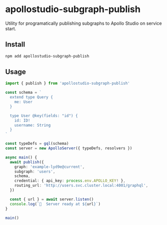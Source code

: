 # apollostudio-subgraph-publish

Utility for programatically publishing subgraphs to Apollo Studio on service start.

## Install

```sh
npm add apollostudio-subgraph-publish
```

## Usage

```typescript
import { publish } from 'apollostudio-subgraph-publish'

const schema = `
  extend type Query {
    me: User
  }

  type User @key(fields: "id") {
    id: ID!
    username: String
  }
`

const typeDefs = gql(schema)
const server = new ApolloServer({ typeDefs, resolvers })

async main() {
  await publish({
    graph: 'example-lyd9e@current',
    subgraph: 'users',
    schema,
    credential: { api_key: process.env.APOLLO_KEY! },
    routing_url: 'http://users.svc.cluster.local:4001/graphql',
  })

  const { url } = await server.listen()
  console.log(`🚀  Server ready at ${url}`)
}

main()
```
